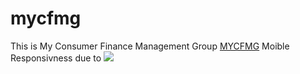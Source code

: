 # mycfmg
This is My Consumer Finance Management Group  <a href="https://mycfmg.com">MYCFMG</a>
Moible Responsivness due to 
<img src="https://mycfmg.com/Browserstack.png"/>
